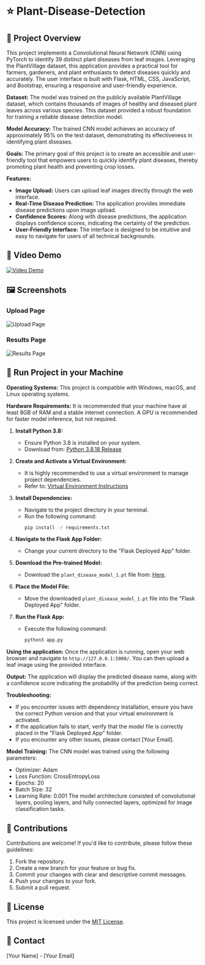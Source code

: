 # ⭐ Plant-Disease-Detection

## 📝 Project Overview

This project implements a Convolutional Neural Network (CNN) using PyTorch to identify 39 distinct plant diseases from leaf images. Leveraging the PlantVillage dataset, this application provides a practical tool for farmers, gardeners, and plant enthusiasts to detect diseases quickly and accurately. The user interface is built with Flask, HTML, CSS, JavaScript, and Bootstrap, ensuring a responsive and user-friendly experience.

**Dataset:**
The model was trained on the publicly available PlantVillage dataset, which contains thousands of images of healthy and diseased plant leaves across various species. This dataset provided a robust foundation for training a reliable disease detection model.

**Model Accuracy:**
The trained CNN model achieves an accuracy of approximately 95% on the test dataset, demonstrating its effectiveness in identifying plant diseases.

**Goals:**
The primary goal of this project is to create an accessible and user-friendly tool that empowers users to quickly identify plant diseases, thereby promoting plant health and preventing crop losses.

**Features:**
* **Image Upload:** Users can upload leaf images directly through the web interface.
* **Real-Time Disease Prediction:** The application provides immediate disease predictions upon image upload.
* **Confidence Scores:** Along with disease predictions, the application displays confidence scores, indicating the certainty of the prediction.
* **User-Friendly Interface:** The interface is designed to be intuitive and easy to navigate for users of all technical backgrounds.

## 🎥 Video Demo

[![Video Demo](https://img.youtube.com/vi/YOUR_VIDEO_ID/0.jpg)](https://www.youtube.com/watch?v=YOUR_VIDEO_ID)

## 🖼️ Screenshots

### Upload Page
![Upload Page](screenshots/upload_page.png)

### Results Page
![Results Page](screenshots/results_page.png)

## 🚀 Run Project in your Machine

**Operating Systems:**
This project is compatible with Windows, macOS, and Linux operating systems.

**Hardware Requirements:**
It is recommended that your machine have at least 8GB of RAM and a stable internet connection. A GPU is recommended for faster model inference, but not required.

1.  **Install Python 3.8:**
    * Ensure Python 3.8 is installed on your system.
    * Download from: [Python 3.8.18 Release](https://www.python.org/downloads/release/python-3818/)

2.  **Create and Activate a Virtual Environment:**
    * It is highly recommended to use a virtual environment to manage project dependencies.
    * Refer to: [Virtual Environment Instructions](https://docs.python.org/3/tutorial/venv.html)

3.  **Install Dependencies:**
    * Navigate to the project directory in your terminal.
    * Run the following command:
        ```bash
        pip install -r requirements.txt
        ```

4.  **Navigate to the Flask App Folder:**
    * Change your current directory to the "Flask Deployed App" folder.

5.  **Download the Pre-trained Model:**
    * Download the `plant_disease_model_1.pt` file from: [Here](https://drive.google.com/file/d/1moSLVuAevmCgSiBsYWbi1ueJIXXRzlrG/view?usp=sharing).

6.  **Place the Model File:**
    * Move the downloaded `plant_disease_model_1.pt` file into the "Flask Deployed App" folder.

7.  **Run the Flask App:**
    * Execute the following command:
        ```bash
        python3 app.py
        ```

**Using the application:**
Once the application is running, open your web browser and navigate to `http://127.0.0.1:5000/`. You can then upload a leaf image using the provided interface.

**Output:**
The application will display the predicted disease name, along with a confidence score indicating the probability of the prediction being correct.

**Troubleshooting:**
* If you encounter issues with dependency installation, ensure you have the correct Python version and that your virtual environment is activated.
* If the application fails to start, verify that the model file is correctly placed in the "Flask Deployed App" folder.
* If you encounter any other issues, please contact [Your Email].

**Model Training:**
The CNN model was trained using the following parameters:
* Optimizer: Adam
* Loss Function: CrossEntropyLoss
* Epochs: 20
* Batch Size: 32
* Learning Rate: 0.001
The model architecture consisted of convolutional layers, pooling layers, and fully connected layers, optimized for image classification tasks.

## 🤝 Contributions

Contributions are welcome! If you'd like to contribute, please follow these guidelines:

1.  Fork the repository.
2.  Create a new branch for your feature or bug fix.
3.  Commit your changes with clear and descriptive commit messages.
4.  Push your changes to your fork.
5.  Submit a pull request.

## 📄 License

This project is licensed under the [MIT License](LICENSE).

## 📧 Contact

[Your Name] - [Your Email]
